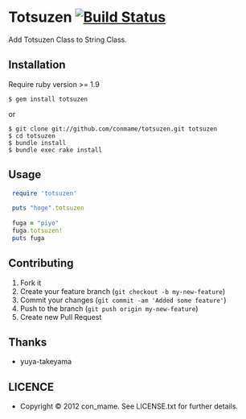 # Totsuzen [![Build Status](https://secure.travis-ci.org/conmame/totsuzen.png)](http://travis-ci.org/conmame/totsuzen)

Add Totsuzen Class to String Class.

## Installation
Require ruby version >= 1.9

    $ gem install totsuzen
    
or

    $ git clone git://github.com/conmame/totsuzen.git totsuzen
    $ cd totsuzen
    $ bundle install
    $ bundle exec rake install

## Usage
```ruby
 require 'totsuzen'
     
 puts "hoge".totsuzen
     
 fuga = "piyo"
 fuga.totsuzen!
 puts fuga
```

## Contributing

1. Fork it
2. Create your feature branch (`git checkout -b my-new-feature`)
3. Commit your changes (`git commit -am 'Added some feature'`)
4. Push to the branch (`git push origin my-new-feature`)
5. Create new Pull Request

## Thanks
- yuya-takeyama

## LICENCE
* Copyright © 2012 con_mame. See LICENSE.txt for further details.